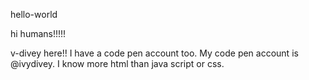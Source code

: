 hello-world

hi humans!!!!!

v-divey here!! I have a code pen account too. My code pen account is @ivydivey. 
I know more html than java script or css.
